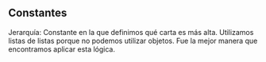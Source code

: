 ## Constantes
Jerarquía: Constante en la que definimos qué carta es más alta. Utilizamos listas de listas porque no podemos utilizar objetos. Fue la mejor manera que encontramos aplicar esta lógica. 